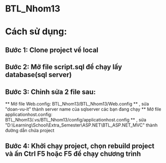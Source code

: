 # BTL_Nhom13
# Cách sử dụng:
## Bước 1: Clone project về local
## Bước 2: Mở file script.sql để chạy lấy database(sql server)
## Bước 3: Chỉnh sửa 2 file sau:
** Mở file Web.config:  BTL_Nhom13/BTL_Nhom13/Web.config  ** , sửa "doan-vu-it" thành server name của sqlserver các bạn đang chạy
** Mở file applicationhost.config:  BTL_Nhom13/.vs/BTL_Nhom13/config/applicationhost.config ** , sửa "D:\Learning\School\Extra_Semester\ASP.NET\BTL_ASP.NET_MVC" thành đường dẫn chứa project
## Bước 4: Khởi chạy project, chọn rebuild project và ấn Ctrl F5 hoặc F5 để chạy chương trình
